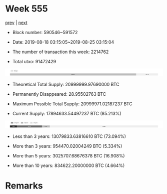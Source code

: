 # Week 555

[prev](week0554.md) | [next](week0556.md)

- Block number: 590546~591572

- Date: 2019-08-18 03:15:05~2019-08-25 03:15:04

- The number of transaction this week: 2214762

- Total utxo: 91472429

![](../images/mined_week0555.png)

- Theoretical Total Supply: 20999999.97690000 BTC

- Permanently Disappeared: 28.95502763 BTC

- Maximum Possible Total Supply: 20999971.02187237 BTC

- Current Supply: 17894633.54497237 BTC (85.213%)

![](../images/year_week0555.png)


- Less than 3 years: 13079833.63816610 BTC (73.094%)

- More than 3 years: 954470.02004249 BTC (5.334%)

- More than 5 years: 3025707.68676378 BTC (16.908%)

- More than 10 years: 834622.20000000 BTC (4.664%)

# Remarks

